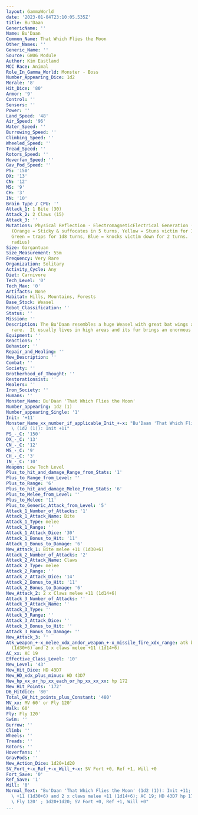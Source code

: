 ```yaml
---
layout: GammaWorld
date: '2023-01-04T23:10:05.535Z'
title: Bu'Daan
GenericName: ''
Name: Bu'Daan
Common_Name: That Which Flies the Moon
Other_Names: ''
Generic_Name: ''
Source: GW06 Module
Author: Kim Eastland
MCC Race: Animal
Role_In_Gamma_World: Monster - Boss
Number_Appearing_Dice: 1d2
Morale: '8'
Hit_Dice: '80'
Armor: '9'
Control: ''
Sensors: ''
Power: ''
Land_Speed: '48'
Air_Speed: '96'
Water_Speed: ''
Burrowing_Speed: ''
Climbing_Speed: ''
Wheeled_Speed: ''
Tread_Speed: ''
Rotors_Speed: ''
Hoverfan_Speed: ''
Gav_Pod_Speed: ''
PS: '150'
DX: '13'
CN: '12'
MS: '9'
CH: '3'
IN: '10'
Brain Type / CPU: ''
Attack_1: 1 Bite (30)
Attack_2: 2 Claws (15)
Attack_3: ''
Mutations: Physical Reflection - ElectromagneticElectrical Generation (30)Phlegm Ball
  (Orange = Sticky & suffocates in 5 turns, Yellow = Stuns victim for 1d10+6 turns,
  Green = traps for 1d8 turns, Blue = knocks victim down for 2 turns.  Size = 15 meter
  radius)
Size: Gargantuan
Size_Measurement: 55m
Frequency: Very Rare
Organization: Solitary
Activity_Cycle: Any
Diet: Carnivore
Tech_Level: '0'
Tech_Max: '0'
Artifacts: None
Habitat: Hills, Mountains, Forests
Base_Stock: Weasel
Robot_Classification: ''
Status: ''
Mission: ''
Description: The Bu'Daan resembles a huge Weasel with great bat wings and is extremely
  rare.  It usually lives in high areas and its fur brings an enormous price.
Equipment: ''
Reactions: ''
Behavior: ''
Repair_and_Healing: ''
New_Description: ''
Combat: ''
Society: ''
Brotherhood_of_Thought: ''
Restorationsist: ''
Healers: ''
Iron_Society: ''
Humans: ''
Monster_Name: Bu'Daan 'That Which Flies the Moon'
Number_appearing: 1d2 (1)
Number_appearing_Single: '1'
Init: '+11'
Monster_Name_xx_number_if_applicable_Init_+-x: "Bu'Daan 'That Which Flies the Moon'\
  \ (1d2 (1)): Init +11"
PS_-_C: '150'
DX_-_C: '13'
CN_-_C: '12'
MS_-_C: '9'
CH_-_C: '3'
IN_-_C: '10'
Weapon: Low Tech Level
Plus_to_hit_and_damage_Range_from_Stats: '1'
Plus_to_Range_from_Level: ''
Plus_to_Range: '6'
Plus_to_hit_and_damage_Melee_From_Stats: '6'
Plus_to_Melee_from_Level: ''
Plus_to_Melee: '11'
Plus_to_Generic_Attack_from_Level: '5'
Attack_1_Number_of_Attacks: '1'
Attack_1_Attack_Name: Bite
Attack_1_Type: melee
Attack_1_Range: ''
Attack_1_Attack_Dice: '30'
Attack_1_Bonus_to_Hit: '11'
Attack_1_Bonus_to_Damage: '6'
New_Attack_1: Bite melee +11 (1d30+6)
Attack_2_Number_of_Attacks: '2'
Attack_2_Attack_Name: Claws
Attack_2_Type: melee
Attack_2_Range: ''
Attack_2_Attack_Dice: '14'
Attack_2_Bonus_to_Hit: '11'
Attack_2_Bonus_to_Damage: '6'
New_Attack_2: 2 x Claws melee +11 (1d14+6)
Attack_3_Number_of_Attacks: ''
Attack_3_Attack_Name: ''
Attack_3_Type: ''
Attack_3_Range: ''
Attack_3_Attack_Dice: ''
Attack_3_Bonus_to_Hit: ''
Attack_3_Bonus_to_Damage: ''
New_Attack_3: ''
Atk_weapon_+-x_melee_xdx_andor_weapon_+-x_missile_fire_xdx_range: atk bite melee +11
  (1d30+6) and 2 x claws melee +11 (1d14+6)
AC_xx: AC 19
Effective_Class_Level: '10'
New_Level: '43'
New_Hit_Dice: HD 43D7
New_HD_xdx_plus_minus: HD 43D7
New_hp_xx_or_hp_xx_each_or_hp_xx_xx_xx: hp 172
New_Hit_Points: '172'
D6_Hitdice: '80'
Total_GW_hit_points_plus_Constant: '480'
MV_xx: MV 60' or Fly 120'
Walk: 60'
Fly: Fly 120'
Swim: ''
Burrow: ''
Climb: ''
Wheels: ''
Treads: ''
Rotors: ''
Hoverfans: ''
GravPods: ''
New_Action_Dice: 1d20+1d20
SV_Fort_+-x_Ref_+-x_Will_+-x: SV Fort +0, Ref +1, Will +0
Fort_Save: '0'
Ref_Save: '1'
Will: '0'
Normal_Text: "Bu'Daan 'That Which Flies the Moon' (1d2 (1)): Init +11; atk bite melee\
  \ +11 (1d30+6) and 2 x claws melee +11 (1d14+6); AC 19; HD 43D7 hp 172; MV 60' or\
  \ Fly 120' ; 1d20+1d20; SV Fort +0, Ref +1, Will +0"
...
```

